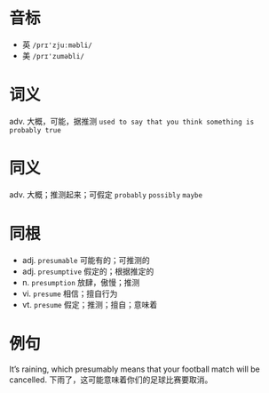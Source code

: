 # 音标

- 英 `/prɪ'zjuːməbli/`
- 美 `/prɪ'zuməbli/`

# 词义

adv. 大概，可能，据推测
`used to say that you think something is probably true`

# 同义

adv. 大概；推测起来；可假定
`probably` `possibly` `maybe`

# 同根

- adj. `presumable` 可能有的；可推测的
- adj. `presumptive` 假定的；根据推定的
- n. `presumption` 放肆，傲慢；推测
- vi. `presume` 相信；擅自行为
- vt. `presume` 假定；推测；擅自；意味着

# 例句

It’s raining, which presumably means that your football match will be cancelled.
下雨了，这可能意味着你们的足球比赛要取消。


